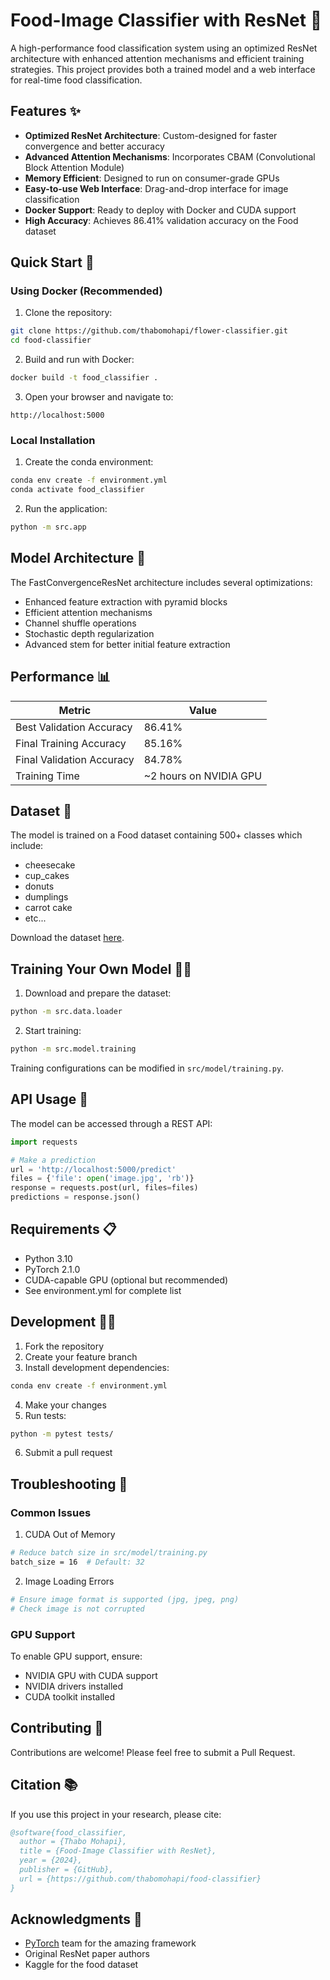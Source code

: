 # Food-Image Classifier with ResNet 🌸

A high-performance food classification system using an optimized ResNet architecture with enhanced attention mechanisms and efficient training strategies. This project provides both a trained model and a web interface for real-time food classification.

## Features ✨

- **Optimized ResNet Architecture**: Custom-designed for faster convergence and better accuracy
- **Advanced Attention Mechanisms**: Incorporates CBAM (Convolutional Block Attention Module)
- **Memory Efficient**: Designed to run on consumer-grade GPUs
- **Easy-to-use Web Interface**: Drag-and-drop interface for image classification
- **Docker Support**: Ready to deploy with Docker and CUDA support
- **High Accuracy**: Achieves 86.41% validation accuracy on the Food dataset

## Quick Start 🚀

### Using Docker (Recommended)

1. Clone the repository:
```bash
git clone https://github.com/thabomohapi/flower-classifier.git
cd food-classifier
```

2. Build and run with Docker:
```bash
docker build -t food_classifier .
```

3. Open your browser and navigate to:
```
http://localhost:5000
```

### Local Installation

1. Create the conda environment:
```bash
conda env create -f environment.yml
conda activate food_classifier
```

2. Run the application:
```bash
python -m src.app
```

## Model Architecture 🧠

The FastConvergenceResNet architecture includes several optimizations:

- Enhanced feature extraction with pyramid blocks
- Efficient attention mechanisms
- Channel shuffle operations
- Stochastic depth regularization
- Advanced stem for better initial feature extraction

## Performance 📊

| Metric | Value |
|--------|--------|
| Best Validation Accuracy | 86.41% |
| Final Training Accuracy | 85.16% |
| Final Validation Accuracy | 84.78% |
| Training Time | ~2 hours on NVIDIA GPU |

## Dataset 📸

The model is trained on a Food dataset containing 500+ classes which include:
- cheesecake
- cup_cakes
- donuts
- dumplings
- carrot cake
- etc...

Download the dataset [here](https://www.kaggle.com/api/v1/datasets/download/kmader/food41).

## Training Your Own Model 🏋️‍♂️

1. Download and prepare the dataset:
```bash
python -m src.data.loader
```

2. Start training:
```bash
python -m src.model.training
```

Training configurations can be modified in `src/model/training.py`.

## API Usage 🔌

The model can be accessed through a REST API:

```python
import requests

# Make a prediction
url = 'http://localhost:5000/predict'
files = {'file': open('image.jpg', 'rb')}
response = requests.post(url, files=files)
predictions = response.json()
```

## Requirements 📋

- Python 3.10
- PyTorch 2.1.0
- CUDA-capable GPU (optional but recommended)
- See environment.yml for complete list

## Development 👩‍💻

1. Fork the repository
2. Create your feature branch
3. Install development dependencies:
```bash
conda env create -f environment.yml
```
4. Make your changes
5. Run tests:
```bash
python -m pytest tests/
```
6. Submit a pull request

## Troubleshooting 🔧

### Common Issues

1. CUDA Out of Memory
```bash
# Reduce batch size in src/model/training.py
batch_size = 16  # Default: 32
```

2. Image Loading Errors
```bash
# Ensure image format is supported (jpg, jpeg, png)
# Check image is not corrupted
```

### GPU Support

To enable GPU support, ensure:
- NVIDIA GPU with CUDA support
- NVIDIA drivers installed
- CUDA toolkit installed

## Contributing 🤝

Contributions are welcome! Please feel free to submit a Pull Request.

## Citation 📚

If you use this project in your research, please cite:

```bibtex
@software{food_classifier,
  author = {Thabo Mohapi},
  title = {Food-Image Classifier with ResNet},
  year = {2024},
  publisher = {GitHub},
  url = {https://github.com/thabomohapi/food-classifier}
}
```

## Acknowledgments 🙏

- [PyTorch](https://pytorch.org/) team for the amazing framework
- Original ResNet paper authors
- Kaggle for the food dataset
